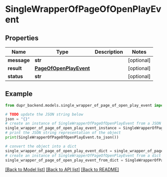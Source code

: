 # SingleWrapperOfPageOfOpenPlayEvent


## Properties

Name | Type | Description | Notes
------------ | ------------- | ------------- | -------------
**message** | **str** |  | [optional] 
**result** | [**PageOfOpenPlayEvent**](PageOfOpenPlayEvent.md) |  | [optional] 
**status** | **str** |  | [optional] 

## Example

```python
from dupr_backend.models.single_wrapper_of_page_of_open_play_event import SingleWrapperOfPageOfOpenPlayEvent

# TODO update the JSON string below
json = "{}"
# create an instance of SingleWrapperOfPageOfOpenPlayEvent from a JSON string
single_wrapper_of_page_of_open_play_event_instance = SingleWrapperOfPageOfOpenPlayEvent.from_json(json)
# print the JSON string representation of the object
print(SingleWrapperOfPageOfOpenPlayEvent.to_json())

# convert the object into a dict
single_wrapper_of_page_of_open_play_event_dict = single_wrapper_of_page_of_open_play_event_instance.to_dict()
# create an instance of SingleWrapperOfPageOfOpenPlayEvent from a dict
single_wrapper_of_page_of_open_play_event_from_dict = SingleWrapperOfPageOfOpenPlayEvent.from_dict(single_wrapper_of_page_of_open_play_event_dict)
```
[[Back to Model list]](../README.md#documentation-for-models) [[Back to API list]](../README.md#documentation-for-api-endpoints) [[Back to README]](../README.md)


